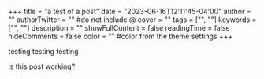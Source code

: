 +++
title = "a test of a post"
date = "2023-06-16T12:11:45-04:00"
author = ""
authorTwitter = "" #do not include @
cover = ""
tags = ["", ""]
keywords = ["", ""]
description = ""
showFullContent = false
readingTime = false
hideComments = false
color = "" #color from the theme settings
+++

testing testing testing

is this post working?